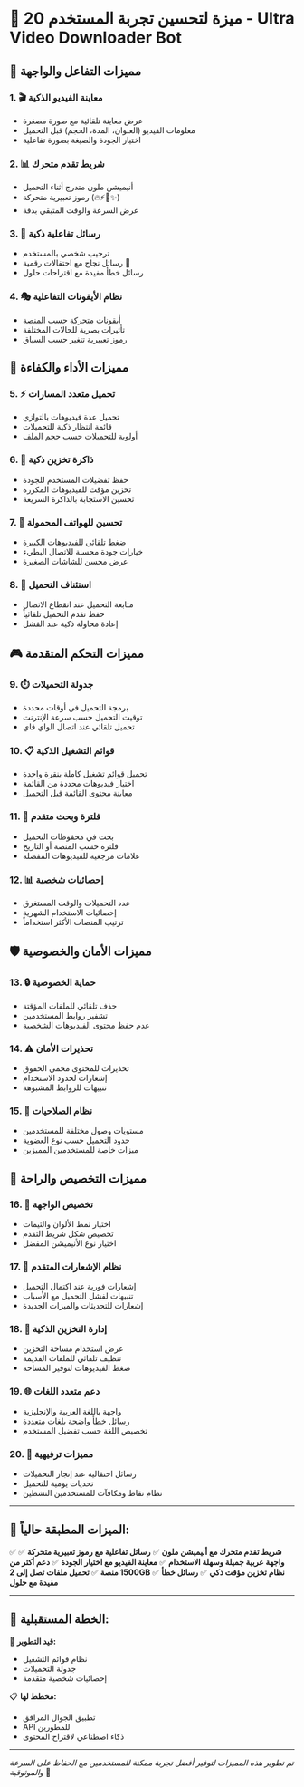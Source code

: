 # 🚀 20 ميزة لتحسين تجربة المستخدم - Ultra Video Downloader Bot

## 🎯 **مميزات التفاعل والواجهة**

### 1. **🎬 معاينة الفيديو الذكية**
- عرض معاينة تلقائية مع صورة مصغرة
- معلومات الفيديو (العنوان، المدة، الحجم) قبل التحميل
- اختيار الجودة والصيغة بصورة تفاعلية

### 2. **📊 شريط تقدم متحرك**
- أنيميشن ملون متدرج أثناء التحميل
- رموز تعبيرية متحركة (🔥⚡💫✨)
- عرض السرعة والوقت المتبقي بدقة

### 3. **💬 رسائل تفاعلية ذكية**
- ترحيب شخصي بالمستخدم
- رسائل نجاح مع احتفالات رقمية 🎉
- رسائل خطأ مفيدة مع اقتراحات حلول

### 4. **🎭 نظام الأيقونات التفاعلية**
- أيقونات متحركة حسب المنصة
- تأثيرات بصرية للحالات المختلفة
- رموز تعبيرية تتغير حسب السياق

## 🔧 **مميزات الأداء والكفاءة**

### 5. **⚡ تحميل متعدد المسارات**
- تحميل عدة فيديوهات بالتوازي
- قائمة انتظار ذكية للتحميلات
- أولوية للتحميلات حسب حجم الملف

### 6. **🧠 ذاكرة تخزين ذكية**
- حفظ تفضيلات المستخدم للجودة
- تخزين مؤقت للفيديوهات المكررة
- تحسين الاستجابة بالذاكرة السريعة

### 7. **📱 تحسين للهواتف المحمولة**
- ضغط تلقائي للفيديوهات الكبيرة
- خيارات جودة محسنة للاتصال البطيء
- عرض محسن للشاشات الصغيرة

### 8. **🔄 استئناف التحميل**
- متابعة التحميل عند انقطاع الاتصال
- حفظ تقدم التحميل تلقائياً
- إعادة محاولة ذكية عند الفشل

## 🎮 **مميزات التحكم المتقدمة**

### 9. **⏱️ جدولة التحميلات**
- برمجة التحميل في أوقات محددة
- توقيت التحميل حسب سرعة الإنترنت
- تحميل تلقائي عند اتصال الواي فاي

### 10. **📋 قوائم التشغيل الذكية**
- تحميل قوائم تشغيل كاملة بنقرة واحدة
- اختيار فيديوهات محددة من القائمة
- معاينة محتوى القائمة قبل التحميل

### 11. **🎯 فلترة وبحث متقدم**
- بحث في محفوظات التحميل
- فلترة حسب المنصة أو التاريخ
- علامات مرجعية للفيديوهات المفضلة

### 12. **📊 إحصائيات شخصية**
- عدد التحميلات والوقت المستغرق
- إحصائيات الاستخدام الشهرية
- ترتيب المنصات الأكثر استخداماً

## 🛡️ **مميزات الأمان والخصوصية**

### 13. **🔒 حماية الخصوصية**
- حذف تلقائي للملفات المؤقتة
- تشفير روابط المستخدمين
- عدم حفظ محتوى الفيديوهات الشخصية

### 14. **⚠️ تحذيرات الأمان**
- تحذيرات للمحتوى محمي الحقوق
- إشعارات لحدود الاستخدام
- تنبيهات للروابط المشبوهة

### 15. **🎫 نظام الصلاحيات**
- مستويات وصول مختلفة للمستخدمين
- حدود التحميل حسب نوع العضوية
- ميزات خاصة للمستخدمين المميزين

## 🌟 **مميزات التخصيص والراحة**

### 16. **🎨 تخصيص الواجهة**
- اختيار نمط الألوان والثيمات
- تخصيص شكل شريط التقدم
- اختيار نوع الأنيميشن المفضل

### 17. **🔔 نظام الإشعارات المتقدم**
- إشعارات فورية عند اكتمال التحميل
- تنبيهات لفشل التحميل مع الأسباب
- إشعارات للتحديثات والميزات الجديدة

### 18. **💾 إدارة التخزين الذكية**
- عرض استخدام مساحة التخزين
- تنظيف تلقائي للملفات القديمة
- ضغط الفيديوهات لتوفير المساحة

### 19. **🌐 دعم متعدد اللغات**
- واجهة باللغة العربية والإنجليزية
- رسائل خطأ واضحة بلغات متعددة
- تخصيص اللغة حسب تفضيل المستخدم

### 20. **🎪 مميزات ترفيهية**
- رسائل احتفالية عند إنجاز التحميلات
- تحديات يومية للتحميل
- نظام نقاط ومكافآت للمستخدمين النشطين

---

## 🚀 **الميزات المطبقة حالياً:**

✅ **شريط تقدم متحرك مع أنيميشن ملون**
✅ **رسائل تفاعلية مع رموز تعبيرية متحركة**
✅ **واجهة عربية جميلة وسهلة الاستخدام**
✅ **معاينة الفيديو مع اختيار الجودة**
✅ **دعم أكثر من 1500 منصة**
✅ **تحميل ملفات تصل إلى 2GB**
✅ **نظام تخزين مؤقت ذكي**
✅ **رسائل خطأ مفيدة مع حلول**

---

## 🎯 **الخطة المستقبلية:**

🔄 **قيد التطوير:**
- نظام قوائم التشغيل
- جدولة التحميلات
- إحصائيات شخصية متقدمة

📋 **مخطط لها:**
- تطبيق الجوال المرافق
- API للمطورين
- ذكاء اصطناعي لاقتراح المحتوى

---

*تم تطوير هذه المميزات لتوفير أفضل تجربة ممكنة للمستخدمين مع الحفاظ على السرعة والموثوقية* 🌟